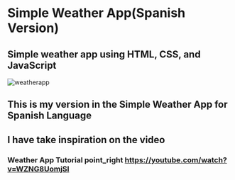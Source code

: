 # Simple Weather App(Spanish Version)


## Simple weather app using HTML, CSS, and JavaScript


![weatherapp](https://user-images.githubusercontent.com/67514128/199866587-b4bb684b-9d41-4241-9878-214860402f2e.png)

## This is my version in the Simple Weather App for Spanish Language

## I have take inspiration  on the video  

### Weather App Tutorial point_right https://youtube.com/watch?v=WZNG8UomjSI

